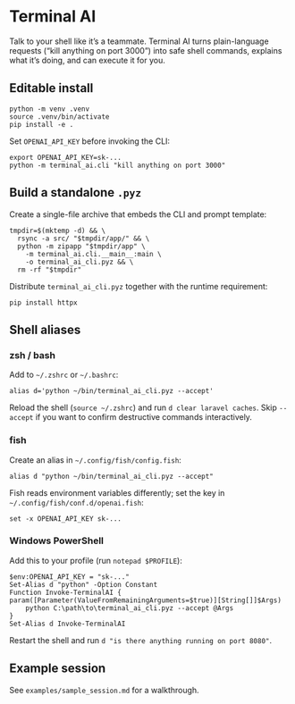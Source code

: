 # Terminal AI

Talk to your shell like it’s a teammate. Terminal AI turns plain-language requests
(“kill anything on port 3000”) into safe shell commands, explains what it’s doing,
and can execute it for you.

## Editable install

```
python -m venv .venv
source .venv/bin/activate
pip install -e .
```

Set `OPENAI_API_KEY` before invoking the CLI:

```
export OPENAI_API_KEY=sk-...
python -m terminal_ai.cli "kill anything on port 3000"
```

## Build a standalone `.pyz`

Create a single-file archive that embeds the CLI and prompt template:

```
tmpdir=$(mktemp -d) && \
  rsync -a src/ "$tmpdir/app/" && \
  python -m zipapp "$tmpdir/app" \
    -m terminal_ai.cli.__main__:main \
    -o terminal_ai_cli.pyz && \
  rm -rf "$tmpdir"
```

Distribute `terminal_ai_cli.pyz` together with the runtime requirement:

```
pip install httpx
```

## Shell aliases

### zsh / bash

Add to `~/.zshrc` or `~/.bashrc`:

```
alias d='python ~/bin/terminal_ai_cli.pyz --accept'
```

Reload the shell (`source ~/.zshrc`) and run `d clear laravel caches`. Skip
`--accept` if you want to confirm destructive commands interactively.

### fish

Create an alias in `~/.config/fish/config.fish`:

```
alias d "python ~/bin/terminal_ai_cli.pyz --accept"
```

Fish reads environment variables differently; set the key in
`~/.config/fish/conf.d/openai.fish`:

```
set -x OPENAI_API_KEY sk-...
```

### Windows PowerShell

Add this to your profile (run `notepad $PROFILE`):

```
$env:OPENAI_API_KEY = "sk-..."
Set-Alias d "python" -Option Constant
Function Invoke-TerminalAI { param([Parameter(ValueFromRemainingArguments=$true)][String[]]$Args)
    python C:\path\to\terminal_ai_cli.pyz --accept @Args
}
Set-Alias d Invoke-TerminalAI
```

Restart the shell and run `d "is there anything running on port 8080"`.

## Example session

See `examples/sample_session.md` for a walkthrough.

